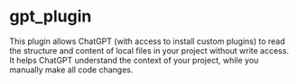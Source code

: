 # gpt_plugin
This plugin allows ChatGPT (with access to install custom plugins) to read the structure and content of local files in your project without write access. It helps ChatGPT understand the context of your project, while you manually make all code changes.
